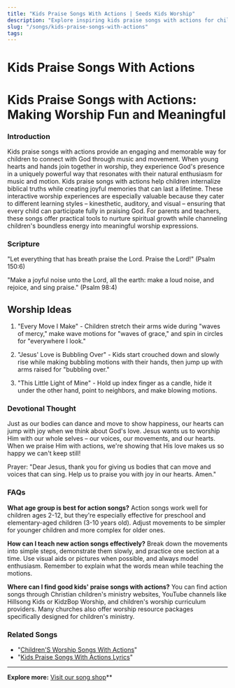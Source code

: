 ```yaml
---
title: "Kids Praise Songs With Actions | Seeds Kids Worship"
description: "Explore inspiring kids praise songs with actions for children's worship and faith development. Biblical music resources for families and ministry."
slug: "/songs/kids-praise-songs-with-actions"
tags:
---
```


# Kids Praise Songs With Actions

# Kids Praise Songs with Actions: Making Worship Fun and Meaningful

### Introduction
Kids praise songs with actions provide an engaging and memorable way for children to connect with God through music and movement. When young hearts and hands join together in worship, they experience God's presence in a uniquely powerful way that resonates with their natural enthusiasm for music and motion. Kids praise songs with actions help children internalize biblical truths while creating joyful memories that can last a lifetime. These interactive worship experiences are especially valuable because they cater to different learning styles – kinesthetic, auditory, and visual – ensuring that every child can participate fully in praising God. For parents and teachers, these songs offer practical tools to nurture spiritual growth while channeling children's boundless energy into meaningful worship expressions.

### Scripture
"Let everything that has breath praise the Lord. Praise the Lord!" (Psalm 150:6)

"Make a joyful noise unto the Lord, all the earth: make a loud noise, and rejoice, and sing praise." (Psalm 98:4)

## Worship Ideas
1. "Every Move I Make" - Children stretch their arms wide during "waves of mercy," make wave motions for "waves of grace," and spin in circles for "everywhere I look."

2. "Jesus' Love is Bubbling Over" - Kids start crouched down and slowly rise while making bubbling motions with their hands, then jump up with arms raised for "bubbling over."

3. "This Little Light of Mine" - Hold up index finger as a candle, hide it under the other hand, point to neighbors, and make blowing motions.

### Devotional Thought
Just as our bodies can dance and move to show happiness, our hearts can jump with joy when we think about God's love. Jesus wants us to worship Him with our whole selves – our voices, our movements, and our hearts. When we praise Him with actions, we're showing that His love makes us so happy we can't keep still!

Prayer: "Dear Jesus, thank you for giving us bodies that can move and voices that can sing. Help us to praise you with joy in our hearts. Amen."

### FAQs
**What age group is best for action songs?**
Action songs work well for children ages 2-12, but they're especially effective for preschool and elementary-aged children (3-10 years old). Adjust movements to be simpler for younger children and more complex for older ones.

**How can I teach new action songs effectively?**
Break down the movements into simple steps, demonstrate them slowly, and practice one section at a time. Use visual aids or pictures when possible, and always model enthusiasm. Remember to explain what the words mean while teaching the motions.

**Where can I find good kids' praise songs with actions?**
You can find action songs through Christian children's ministry websites, YouTube channels like Hillsong Kids or KidzBop Worship, and children's worship curriculum providers. Many churches also offer worship resource packages specifically designed for children's ministry.

### Related Songs

- "[Children'S Worship Songs With Actions](/songs/children-s-worship-songs-with-actions/)"
- "[Kids Praise Songs With Actions Lyrics](/songs/kids-praise-songs-with-actions-lyrics/)"

---

**Explore more:** [Visit our song shop](https://seedskidsworship.com/shop)**

<!-- Schema Markup -->
<script type="application/ld+json">
{
  "@context": "https://schema.org",
  "@type": "MusicRecording",
  "name": "Kids Praise Songs With Actions",
  "byArtist": {
    "@type": "MusicGroup",
    "name": "Seeds Kids Worship"
  },
  "isFamilyFriendly": true,
  "url": "https://seedskidsworship.com/songs/kids-praise-songs-with-actions/"
}
</script>